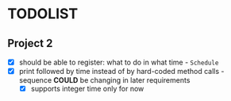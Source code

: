 # TODOLIST

## Project 2

- [x] should be able to register: what to do in what time - `Schedule`
- [x] print followed by time instead of by hard-coded method calls - sequence **COULD** be changing in later requirements
  - [x] supports integer time only for now
